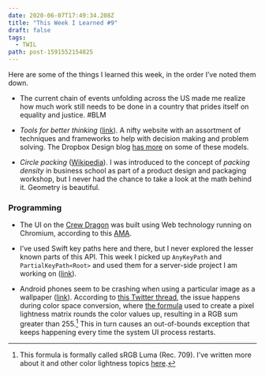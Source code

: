 ```yaml
---
date: 2020-06-07T17:49:34.208Z
title: "This Week I Learned #9"
draft: false
tags:
  - TWIL
path: post-1591552154825
---
```

Here are some of the things I learned this week, in the order I’ve noted them down.

* The current chain of events unfolding across the US made me realize how much work still needs to be done in a country that prides itself on equality and justice. #BLM 

* _Tools for better thinking_ ([link](https://untools.co)). A nifty website with an assortment of techniques and frameworks to help with decision making and problem solving. The Dropbox Design blog [has more](https://dropbox.design/article/mental-models-for-designers) on some of these models.

* _Circle packing_ ([Wikipedia](https://en.wikipedia.org/wiki/Circle_packing)). I was introduced to the concept of _packing density_ in business school as part of a product design and packaging workshop, but I never had the chance to take a look at the math behind it. Geometry is beautiful.

### Programming

* The UI on the [Crew Dragon](https://en.wikipedia.org/wiki/Dragon_2#Crew_Dragon) was built using Web technology running on Chromium, according to this [AMA](https://www.reddit.com/r/spacex/comments/gxb7j1/we_are_the_spacex_software_team_ask_us_anything/). 

* I’ve used Swift key paths here and there, but I never explored the lesser known parts of this API. This week I picked up `AnyKeyPath` and `PartialKeyPath<Root>` and used them for a server-side project I am working on ([link](https://klundberg.com/blog/swift-4-keypaths-and-you/)).

* Android phones seem to be crashing when using a particular image as a wallpaper ([link](https://www.androidauthority.com/image-wallpaper-crash-soft-brick-1124505/)). According to [this Twitter thread](https://twitter.com/mishaalrahman/status/1267940360967327746), the issue happens during color space conversion, where [the formula](https://android.googlesource.com/platform/frameworks/base/+/refs/heads/master/packages/SystemUI/src/com/android/systemui/glwallpaper/ImageProcessHelper.java#47) used to create a pixel lightness matrix rounds the color values up, resulting in a RGB sum greater than 255.[^1] This in turn causes an out-of-bounds exception that keeps happening every time the system UI process restarts. 

[^1]: This formula is formally called sRGB Luma (Rec. 709). I’ve written more about it and other color lightness topics [here](https://thoughtbot.com/blog/closer-look-color-lightness).